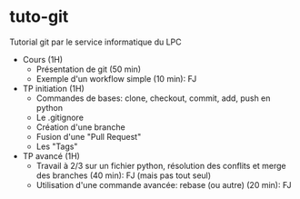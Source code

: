 # tuto-git
Tutorial git par le service informatique du LPC

- Cours (1H)
  - Présentation de git (50 min)
  - Exemple d'un workflow simple (10 min): FJ
- TP initiation (1H)
  - Commandes de bases: clone, checkout, commit, add, push
    en python
  - Le .gitignore
  - Création d'une branche
  - Fusion d'une "Pull Request"
  - Les "Tags"
- TP avancé (1H)
  - Travail à 2/3 sur un fichier python, résolution des conflits et merge des branches (40 min): FJ (mais pas tout seul)
  - Utilisation d'une commande avancée: rebase (ou autre) (20 min): FJ
